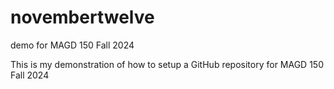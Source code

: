 # novembertwelve
demo for MAGD 150 Fall 2024


This is my demonstration of how to setup a GitHub repository for MAGD 150 Fall 2024
